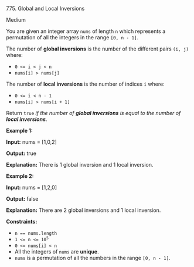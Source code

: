 775\. Global and Local Inversions

Medium

You are given an integer array `nums` of length `n` which represents a permutation of all the integers in the range `[0, n - 1]`.

The number of **global inversions** is the number of the different pairs `(i, j)` where:

*   `0 <= i < j < n`
*   `nums[i] > nums[j]`

The number of **local inversions** is the number of indices `i` where:

*   `0 <= i < n - 1`
*   `nums[i] > nums[i + 1]`

Return `true` _if the number of **global inversions** is equal to the number of **local inversions**_.

**Example 1:**

**Input:** nums = [1,0,2]

**Output:** true

**Explanation:** There is 1 global inversion and 1 local inversion. 

**Example 2:**

**Input:** nums = [1,2,0]

**Output:** false

**Explanation:** There are 2 global inversions and 1 local inversion. 

**Constraints:**

*   `n == nums.length`
*   <code>1 <= n <= 10<sup>5</sup></code>
*   `0 <= nums[i] < n`
*   All the integers of `nums` are **unique**.
*   `nums` is a permutation of all the numbers in the range `[0, n - 1]`.
